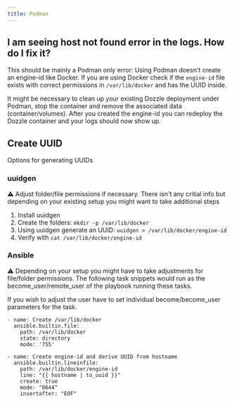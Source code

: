 ```yaml
---
title: Podman
---
```


## I am seeing host not found error in the logs. How do I fix it?

This should be mainly a Podman only error: Using Podman doesn't create an engine-id like Docker.
If you are using Docker check if the ```engine-id``` file exists with correct permissions in ```/var/lib/docker``` and has the UUID inside.

It might be necessary to clean up your existing Dozzle deployment under Podman, stop the container and remove the associated data (container/volumes). After you created the engine-id you can redeploy the Dozzle container and your logs should now show up.

## Create UUID

Options for generating UUIDs

### uuidgen

:warning: Adjust folder/file permissions if necessary. There isn't any critial info but depending on your existing setup you might want to take additional steps

1. Install uuidgen
2. Create the folders:  ```mkdir -p /var/lib/docker```
3. Using uuidgen generate an UUID: ```uuidgen > /var/lib/docker/engine-id```
4. Verify with ```cat /var/lib/docker/engine-id```

### Ansible

:warning: Depending on your setup you might have to take adjustments for file/folder permissions. The following task snippets would run as the become_user/remote_user of the playbook running these tasks.

If you wish to adjust the user have to set individual become/become_user parameters for the task.

```
- name: Create /var/lib/docker
  ansible.builtin.file:
    path: /var/lib/docker
    state: directory
    mode: '755'

- name: Create engine-id and derive UUID from hostname
  ansible.builtin.lineinfile:
    path: /var/lib/docker/engine-id
    line: "{{ hostname | to_uuid }}"
    create: true
    mode: "0644"
    insertafter: "EOF"
```
